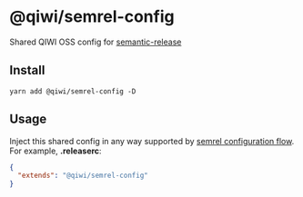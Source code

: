 # @qiwi/semrel-config
Shared QIWI OSS config for [semantic-release](https://github.com/semantic-release/semantic-release)  

## Install
```shell script
yarn add @qiwi/semrel-config -D
```

## Usage
Inject this shared config in any way supported by [semrel configuration flow](https://github.com/semantic-release/semantic-release/blob/master/docs/usage/configuration.md#configuration). For example, **.releaserc**:
```json
{
  "extends": "@qiwi/semrel-config"
}
```
